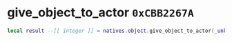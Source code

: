 # give_object_to_actor `0xCBB2267A`

```lua
local result --[[ integer ]] = natives.object.give_object_to_actor(_unk0 --[[ integer ]], _unk1 --[[ integer ]])
```